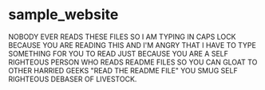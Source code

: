 # sample_website
NOBODY EVER READS THESE FILES SO I AM TYPING IN CAPS LOCK
BECAUSE YOU ARE READING THIS AND I'M ANGRY THAT I HAVE TO TYPE
SOMETHING FOR YOU TO READ JUST BECAUSE YOU ARE A SELF RIGHTEOUS
 PERSON WHO READS README FILES SO YOU CAN GLOAT TO
OTHER HARRIED GEEKS "READ THE README FILE"
YOU SMUG SELF RIGHTEOUS DEBASER OF LIVESTOCK.
